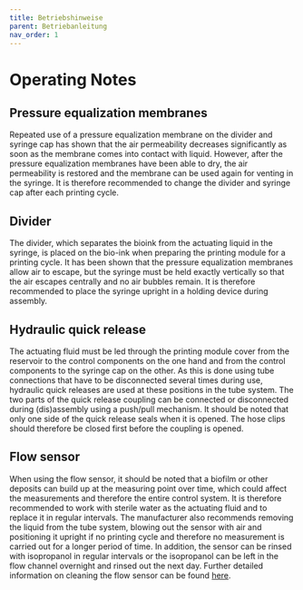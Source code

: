 ```yaml
---
title: Betriebshinweise
parent: Betriebanleitung
nav_order: 1
---
```


# Operating Notes

## Pressure equalization membranes
Repeated use of a pressure equalization membrane on the divider and syringe cap has shown that the air permeability decreases significantly as soon as the membrane comes into contact with liquid. However, after the pressure equalization membranes have been able to dry, the air permeability is restored and the membrane can be used again for venting in the syringe. It is therefore recommended to change the divider and syringe cap after each printing cycle.

## Divider
The divider, which separates the bioink from the actuating liquid in the syringe, is placed on the bio-ink when preparing the printing module for a printing cycle. It has been shown that the pressure equalization membranes allow air to escape, but the syringe must be held exactly vertically so that the air escapes centrally and no air bubbles remain. It is therefore recommended to place the syringe upright in a holding device during assembly.

## Hydraulic quick release
The actuating fluid must be led through the printing module cover from the reservoir to the control components on the one hand and from the control components to the syringe cap on the other. As this is done using tube connections that have to be disconnected several times during use, hydraulic quick releases are used at these positions in the tube system. The two parts of the quick release coupling can be connected or disconnected during (dis)assembly using a push/pull mechanism. It should be noted that only one side of the quick release seals when it is opened. The hose clips should therefore be closed first before the coupling is opened.

## Flow sensor
When using the flow sensor, it should be noted that a biofilm or other deposits can build up at the measuring point over time, which could affect the measurements and therefore the entire control system. It is therefore recommended to work with sterile water as the actuating fluid and to replace it in regular intervals. The manufacturer also recommends removing the liquid from the tube system, blowing out the sensor with air and positioning it upright if no printing cycle and therefore no measurement is carried out for a longer period of time. In addition, the sensor can be rinsed with isopropanol in regular intervals or the isopropanol can be left in the flow channel overnight and rinsed out the next day. Further detailed information on cleaning the flow sensor can be found [here](https://github.com/Jhundertmark/Hydraulic_Printing_Module/blob/main/Dokumente/Liquid_Flow_AN_Cleaning_and_Clean_Handling.pdf).
